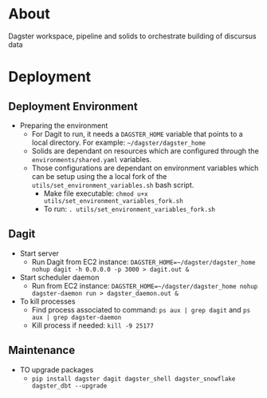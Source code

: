 # About
Dagster workspace, pipeline and solids to orchestrate building of discursus data


# Deployment
## Deployment Environment
* Preparing the environment
  * For Dagit to run, it needs a `DAGSTER_HOME` variable that points to a local directory. For example: `~/dagster/dagster_home` 
  * Solids are dependant on resources which are configured through the `environments/shared.yaml` variables. 
  * Those configurations are dependant on environment variables which can be setup using the a local fork of the `utils/set_environment_variables.sh` bash script. 
    * Make file executable: `chmod u+x utils/set_environment_variables_fork.sh`
    * To run: `. utils/set_environment_variables_fork.sh`


## Dagit
* Start server
  * Run Dagit from EC2 instance: `DAGSTER_HOME=~/dagster/dagster_home nohup dagit -h 0.0.0.0 -p 3000 > dagit.out &`
* Start scheduler daemon
  * Run from EC2 instance: `DAGSTER_HOME=~/dagster/dagster_home nohup dagster-daemon run > dagster_daemon.out &` 
* To kill processes
  * Find process associated to command: `ps aux | grep dagit` and `ps aux | grep dagster-daemon`
  * Kill process if needed: `kill -9 25177`


## Maintenance
* TO upgrade packages
  * `pip install dagster dagit dagster_shell dagster_snowflake dagster_dbt --upgrade`